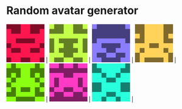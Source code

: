 # Random avatar generator
<img src="https://github.com/DeLaiT/Random-avatar-generator/blob/master/examples/av1.png?raw=true" alt="drawing" width="100px" height=100px/> | 
<img src="https://github.com/DeLaiT/Random-avatar-generator/blob/master/examples/av2.png?raw=true" alt="drawing" width="100px" height=100px/> |
<img src="https://github.com/DeLaiT/Random-avatar-generator/blob/master/examples/av3.png?raw=true" alt="drawing" width="100px" height=100px/> | 
<img src="https://github.com/DeLaiT/Random-avatar-generator/blob/master/examples/av4.png?raw=true" alt="drawing" width="100px" height=100px/> | 
<img src="https://github.com/DeLaiT/Random-avatar-generator/blob/master/examples/av5.png?raw=true" alt="drawing" width="100px" height=100px/> | 
<img src="https://github.com/DeLaiT/Random-avatar-generator/blob/master/examples/av6.png?raw=true" alt="drawing" width="100px" height=100px/> | 
<img src="https://github.com/DeLaiT/Random-avatar-generator/blob/master/examples/av7.png?raw=true" alt="drawing" width="100px" height=100px/> | 
